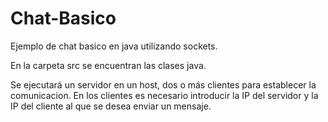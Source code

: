 # Chat-Basico
Ejemplo de chat basico en java utilizando sockets.

En la carpeta src se encuentran las clases java.

Se ejecutará un servidor en un host, dos o más clientes para establecer la comunicacion. En los clientes es necesario introducir la IP del servidor y la IP del cliente al que se desea enviar un mensaje.
